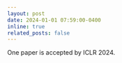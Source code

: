 ```yaml
---
layout: post
date: 2024-01-01 07:59:00-0400
inline: true
related_posts: false
---
```


One paper is accepted by ICLR 2024.

